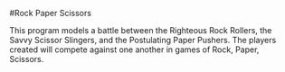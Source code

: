 #Rock Paper Scissors

This program models a battle between the Righteous Rock Rollers, the Savvy Scissor Slingers, and the Postulating Paper Pushers.  The players created will compete against one another in games of Rock, Paper, Scissors.
